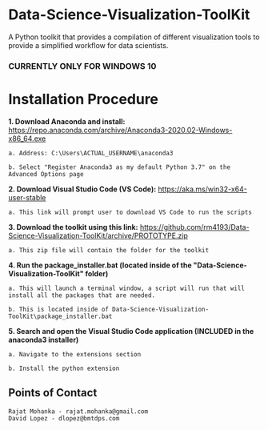 # Data-Science-Visualization-ToolKit
A Python toolkit that provides a compilation of different visualization tools to provide a simplified workflow for data scientists.

### CURRENTLY ONLY FOR WINDOWS 10

# Installation Procedure

**1. Download Anaconda and install:** https://repo.anaconda.com/archive/Anaconda3-2020.02-Windows-x86_64.exe
  
    a. Address: C:\Users\ACTUAL_USERNAME\anaconda3
 
    b. Select "Register Anaconda3 as my default Python 3.7" on the Advanced Options page
    
**2. Download Visual Studio Code (VS Code):** https://aka.ms/win32-x64-user-stable

    a. This link will prompt user to download VS Code to run the scripts

**3.  Download the toolkit using this link:** https://github.com/rm4193/Data-Science-Visualization-ToolKit/archive/PROTOTYPE.zip

    a. This zip file will contain the folder for the toolkit  

**4. Run the package_installer.bat (located inside of the "Data-Science-Visualization-ToolKit" folder)**

    a. This will launch a terminal window, a script will run that will install all the packages that are needed. 
    
    b. This is located inside of Data-Science-Visualization-ToolKit\package_installer.bat

**5. Search and open the Visual Studio Code application (INCLUDED in the anaconda3 installer)** 
    
    a. Navigate to the extensions section
    
    b. Install the python extension
    
## Points of Contact
    
    Rajat Mohanka - rajat.mohanka@gmail.com
    David Lopez - dlopez@bmtdps.com 
